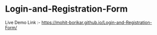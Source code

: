 # Login-and-Registration-Form
Live Demo Link :- https://mohit-borikar.github.io/Login-and-Registration-Form/

